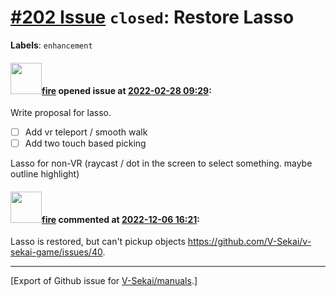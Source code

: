 # [\#202 Issue](https://github.com/V-Sekai/manuals/issues/202) `closed`: Restore Lasso
**Labels**: `enhancement`


#### <img src="https://avatars.githubusercontent.com/u/32321?u=c2e06a3d2b49a467aa907e54aa259516440267cc&v=4" width="50">[fire](https://github.com/fire) opened issue at [2022-02-28 09:29](https://github.com/V-Sekai/manuals/issues/202):

Write proposal for lasso.

- [ ] Add vr teleport / smooth walk
- [ ] Add two touch based picking 

Lasso for non-VR (raycast / dot in the screen to select something. maybe outline highlight)

#### <img src="https://avatars.githubusercontent.com/u/32321?u=c2e06a3d2b49a467aa907e54aa259516440267cc&v=4" width="50">[fire](https://github.com/fire) commented at [2022-12-06 16:21](https://github.com/V-Sekai/manuals/issues/202#issuecomment-1339627089):

Lasso is restored, but can't pickup objects https://github.com/V-Sekai/v-sekai-game/issues/40.


-------------------------------------------------------------------------------



[Export of Github issue for [V-Sekai/manuals](https://github.com/V-Sekai/manuals).]
